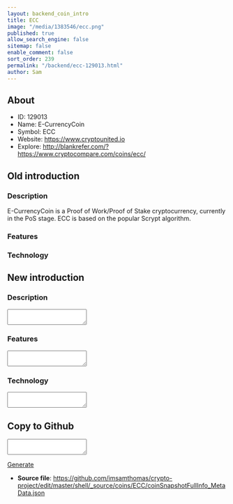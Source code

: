 ```yaml
---
layout: backend_coin_intro
title: ECC
image: "/media/1383546/ecc.png"
published: true
allow_search_engine: false
sitemap: false
enable_comment: false
sort_order: 239
permalink: "/backend/ecc-129013.html"
author: Sam
---
```


## About

- ID: 129013
- Name: E-CurrencyCoin
- Symbol: ECC
- Website: https://www.cryptounited.io
- Explore: http://blankrefer.com/?https://www.cryptocompare.com/coins/ecc/


## Old introduction

### Description

<p>E-CurrencyCoin is a Proof of Work/Proof of Stake cryptocurrency, currently in the PoS stage. ECC is based on the popular Scrypt algorithm.</p>

### Features


### Technology




## New introduction


### Description
<textarea id="meta_description" name="description"></textarea>

### Features
<textarea id="meta_features" name="features"></textarea>

### Technology
<textarea id="meta_technology" name="technology"></textarea>


## Copy to Github

<textarea id="coinsnapshotfullinfo_metadata"></textarea>

<a href="#gen" onclick="generateMetaDatJson()">Generate</a>

- **Source file**: <a href="https://github.com/imsamthomas/crypto-project/edit/master/shell/_source/coins/ECC/coinSnapshotFullInfo_MetaData.json">https://github.com/imsamthomas/crypto-project/edit/master/shell/_source/coins/ECC/coinSnapshotFullInfo_MetaData.json</a>

